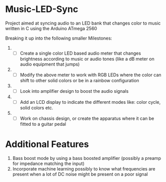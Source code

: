 # Music-LED-Sync
Project aimed at syncing audio to an LED bank that changes color to music written in C using the Arduino ATmega 2560

Breaking it up into the following smaller Milestones:

1. - [ ] Create a single color LED based audio meter that changes brightness according to music or audio tones (like a dB meter on audio equipment that jumps)
2. - [ ] Modify the above meter to work with RGB LEDs where the color can shift to other solid colors or be in a rainbow configuration
3. - [ ] Look into amplifier design to boost the audio signals
4. - [ ] Add an LCD display to indicate the different modes like: color cycle, solid colors etc.
5. - [ ] Work on chassis design, or create the apparatus where it can be fitted to a guitar pedal 

# Additional Features
1. Bass boost mode by using a bass boosted amplifier (possibly a preamp for impedance matching the input)
2. Incorporate machine learning possibly to know what frequencies are present when a lot of DC noise might be present on a poor signal
